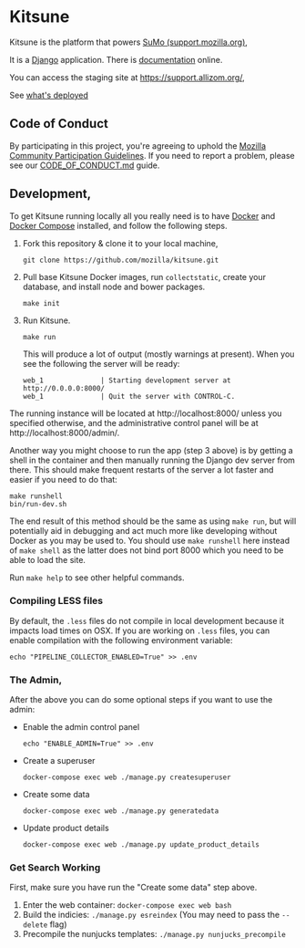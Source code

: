 # Kitsune

Kitsune is the platform that powers [SuMo (support.mozilla.org)](https://support.mozilla.org),

It is a [Django](http://www.djangoproject.com/) application. There is
[documentation](https://kitsune.readthedocs.io/) online.

You can access the staging site at <https://support.allizom.org/>,

See [what's deployed](https://whatsdeployed.io/s-J18)

## Code of Conduct
By participating in this project, you're agreeing to uphold the [Mozilla Community Participation Guidelines](https://www.mozilla.org/en-US/about/governance/policies/participation/). If you need to report a problem, please see our [CODE_OF_CONDUCT.md](./CODE_OF_CONDUCT.md) guide.

## Development,

To get Kitsune running locally all you really need is to have [Docker](https://www.docker.com/products/docker-desktop) and [Docker Compose](https://docs.docker.com/compose/install/) installed,
and follow the following steps.

1. Fork this repository & clone it to your local machine,
   ```
   git clone https://github.com/mozilla/kitsune.git
   ```

2. Pull base Kitsune Docker images, run `collectstatic`, create your database, and install node and bower packages.
   ```
   make init
   ```

3. Run Kitsune.
   ```
   make run
   ```
   This will produce a lot of output (mostly warnings at present). When you see the following the server will be ready:
   ```
   web_1              | Starting development server at http://0.0.0.0:8000/
   web_1              | Quit the server with CONTROL-C.
   ```

The running instance will be located at http://localhost:8000/ unless you specified otherwise,
and the administrative control panel will be at http://localhost:8000/admin/.

Another way you might choose to run the app (step 3 above) is by getting a shell in the container and then manually
running the Django dev server from there. This should make frequent restarts of the server a lot
faster and easier if you need to do that:

```
make runshell
bin/run-dev.sh
```

The end result of this method should be the same as using `make run`, but will potentially aid in debugging
and act much more like developing without Docker as you may be used to. You should use `make runshell` here
instead of `make shell` as the latter does not bind port 8000 which you need to be able to load the site.

Run `make help` to see other helpful commands.

### Compiling LESS files

By default, the `.less` files do not compile in local development because it impacts load times on OSX. If you are working on `.less` files, you can enable compilation with the following environment variable:

  ```
  echo "PIPELINE_COLLECTOR_ENABLED=True" >> .env
  ```

### The Admin,

After the above you can do some optional steps if you want to use the admin:

* Enable the admin control panel
  ```
  echo "ENABLE_ADMIN=True" >> .env
  ```

* Create a superuser
  ```
  docker-compose exec web ./manage.py createsuperuser
  ```

* Create some data
  ```
  docker-compose exec web ./manage.py generatedata
  ```

* Update product details
  ```
  docker-compose exec web ./manage.py update_product_details
  ```

### Get Search Working

First, make sure you have run the "Create some data" step above.

1. Enter the web container: `docker-compose exec web bash`
2. Build the indicies: `./manage.py esreindex` (You may need to pass the `--delete` flag)
3. Precompile the nunjucks templates: `./manage.py nunjucks_precompile`
